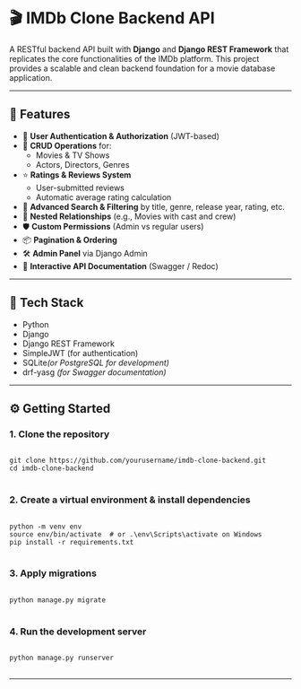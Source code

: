 <h1>🎬 IMDb Clone Backend API</h1>

<p>
A RESTful backend API built with <strong>Django</strong> and <strong>Django REST Framework</strong> that replicates the core functionalities of the IMDb platform. This project provides a scalable and clean backend foundation for a movie database application.
</p>

<hr />

<h2>🚀 Features</h2>

<ul>
  <li>🔐 <strong>User Authentication & Authorization</strong> (JWT-based)</li>
  <li>🎥 <strong>CRUD Operations</strong> for:
    <ul>
      <li>Movies & TV Shows</li>
      <li>Actors, Directors, Genres</li>
    </ul>
  </li>
  <li>⭐ <strong>Ratings & Reviews System</strong>
    <ul>
      <li>User-submitted reviews</li>
      <li>Automatic average rating calculation</li>
    </ul>
  </li>
  <li>🔎 <strong>Advanced Search & Filtering</strong> by title, genre, release year, rating, etc.</li>
  <li>🔗 <strong>Nested Relationships</strong> (e.g., Movies with cast and crew)</li>
  <li>🛡️ <strong>Custom Permissions</strong> (Admin vs regular users)</li>
  <li>📦 <strong>Pagination & Ordering</strong></li>
  <li>🛠️ <strong>Admin Panel</strong> via Django Admin</li>
  <li>📘 <strong>Interactive API Documentation</strong> (Swagger / Redoc)</li>
</ul>

<hr />

<h2>🧰 Tech Stack</h2>

<ul>
  <li>Python</li>
  <li>Django</li>
  <li>Django REST Framework</li>
  <li>SimpleJWT (for authentication)</li>
  <li>SQLite<em>(or PostgreSQL for development)</em></li>
  <li>drf-yasg <em>(for Swagger documentation)</em></li>
</ul>

<hr />

<h2>⚙️ Getting Started</h2>

<h3>1. Clone the repository</h3>

<pre>
<code>
git clone https://github.com/yourusername/imdb-clone-backend.git
cd imdb-clone-backend
</code>
</pre>

<h3>2. Create a virtual environment & install dependencies</h3>

<pre>
<code>
python -m venv env
source env/bin/activate  # or .\env\Scripts\activate on Windows
pip install -r requirements.txt
</code>
</pre>

<h3>3. Apply migrations</h3>

<pre>
<code>
python manage.py migrate
</code>
</pre>

<h3>4. Run the development server</h3>

<pre>
<code>
python manage.py runserver
</code>
</pre>

<hr />

